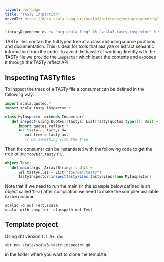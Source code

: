 ```yaml
---
layout: doc-page
title: "TASTy Inspection"
movedTo: https://docs.scala-lang.org/scala3/reference/metaprogramming/tasty-inspect.html
---
```


```scala
libraryDependencies += "org.scala-lang" %% "scala3-tasty-inspector" % scalaVersion.value
```

TASTy files contain the full typed tree of a class including source positions
and documentation. This is ideal for tools that analyze or extract semantic
information from the code. To avoid the hassle of working directly with the TASTy
file we provide the `Inspector` which loads the contents and exposes it
through the TASTy reflect API.

## Inspecting TASTy files

To inspect the trees of a TASTy file a consumer can be defined in the following way.

```scala
import scala.quoted.*
import scala.tasty.inspector.*

class MyInspector extends Inspector:
   def inspect(using Quotes)(tastys: List[Tasty[quotes.type]]): Unit =
      import quotes.reflect.*
      for tasty <- tastys do
         val tree = tasty.ast
         // Do something with the tree
```

Then the consumer can be instantiated with the following code to get the tree of the `foo/Bar.tasty` file.

```scala
object Test:
   def main(args: Array[String]): Unit =
      val tastyFiles = List("foo/Bar.tasty")
      TastyInspector.inspectTastyFiles(tastyFiles)(new MyInspector)
```

Note that if we need to run the main (in the example below defined in an object called `Test`) after compilation we need to make the compiler available to the runtime:

```shell
scalac -d out Test.scala
scala -with-compiler -classpath out Test
```

## Template project

Using sbt version `1.1.5+`, do:

```shell
sbt new scala/scala3-tasty-inspector.g8
```

in the folder where you want to clone the template.
